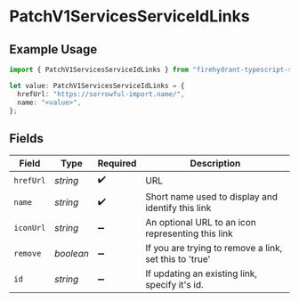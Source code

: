 # PatchV1ServicesServiceIdLinks

## Example Usage

```typescript
import { PatchV1ServicesServiceIdLinks } from "firehydrant-typescript-sdk/models/components";

let value: PatchV1ServicesServiceIdLinks = {
  hrefUrl: "https://sorrowful-import.name/",
  name: "<value>",
};
```

## Fields

| Field                                                  | Type                                                   | Required                                               | Description                                            |
| ------------------------------------------------------ | ------------------------------------------------------ | ------------------------------------------------------ | ------------------------------------------------------ |
| `hrefUrl`                                              | *string*                                               | :heavy_check_mark:                                     | URL                                                    |
| `name`                                                 | *string*                                               | :heavy_check_mark:                                     | Short name used to display and identify this link      |
| `iconUrl`                                              | *string*                                               | :heavy_minus_sign:                                     | An optional URL to an icon representing this link      |
| `remove`                                               | *boolean*                                              | :heavy_minus_sign:                                     | If you are trying to remove a link, set this to 'true' |
| `id`                                                   | *string*                                               | :heavy_minus_sign:                                     | If updating an existing link, specify it's id.         |